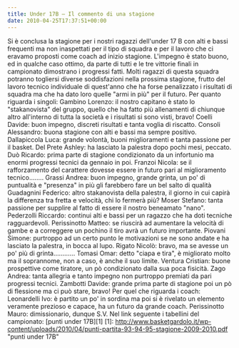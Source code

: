 ```yaml
---
title: Under 17B – Il commento di una stagione
date: 2010-04-25T17:37:51+00:00
---
```

Si è conclusa la stagione per i nostri ragazzi dell'under 17 B con alti e bassi frequenti ma non inaspettati per il tipo di squadra e per il lavoro che ci eravamo proposti come coach ad inizio stagione. L'impegno è stato buono, ed in qualche caso ottimo, da parte di tutti e le tre vittorie finali in campionato dimostrano i progressi fatti. Molti ragazzi di questa squadra potranno togliersi diverse soddisfazioni nella prossima stagione, frutto del lavoro tecnico individuale di quest'anno che ha forse penalizzato i risultati di squadra ma che ha dato loro quelle "armi in più" per il futuro. Per quanto riguarda i singoli: Gambino Lorenzo: il nostro capitano è stato lo "stakanovista" del gruppo, quello che ha fatto più allenamenti di chiunque altro all'interno di tutta la società e i risultati si sono visti, bravo! Coelli Davide: buon impegno, discreti risultati e tanta voglia di riscatto. Consoli Alessandro: buona stagione con alti e bassi ma sempre positivo. Dallapiccola Luca: grande volontà, buoni miglioramenti e tanta passione per il basket. Del Prete Ashley: ha lasciato la palestra dopo pochi mesi, peccato. Duò Ricardo: prima parte di stagione condizionato da un infortunio ma enormi progressi tecnici da gennaio in poi. Franzoi Nicola: se il rafforzamento del carattere dovesse essere in futuro pari al miglioramento tecnico…….. Grassi Andrea: buon impegno, grande grinta, un po' di puntualità e "presenza" in più gli farebbero fare un bel salto di qualità Guadagnini Federico: altro stakanovista della palestra, il giorno in cui capirà la differenza tra fretta e velocità, chi lo fermerà più? Moser Stefano: tanta passione per supplire al fatto di essere il nostro beneamato "nano". Pederzolli Riccardo: continui alti e bassi per un ragazzo che ha doti tecniche ragguardevoli. Perissinotto Matteo: se riuscirà ad aumentare la velocità di gambe e a correggere un pochino il tiro avrà un futuro importante. Piovani Simone: purtroppo ad un certo punto le motivazioni se ne sono andate e ha lasciato la palestra, in bocca al lupo. Rigato Nicolò: bravo, ma se avesse un po' più di grinta………… Tomasi Omar: detto "ciapa e tira", è migliorato molto ma il soprannome, non a caso, è anche il suo limite. Ventura Cristian: buone prospettive come tiratore, un pò condizionato dalla sua poca fisicità. Zago Andrea: tanta allegria e tanto impegno non purtroppo premiati da pari progressi tecnici. Zambotti Davide: grande prima parte di stagione poi un pò di flessione ma ci può stare, bravo! Per quel che riguarda i coach: Leonardelli Ivo: è partito un po' in sordina ma poi si è rivelato un elemento veramente prezioso e capace, ha un futuro da grande coach. Perissinotto Mauro: dimissionario, dunque S.V. Nel link seguente i tabellini del campionato: \[punti under 17B\]\[1\] \[1\]: http://www.basketgardolo.it/wp-content/uploads/2010/04/punti-partita-93-94-95-stagione-2009-2010.pdf "punti under 17B"